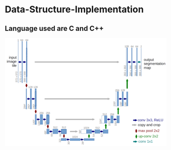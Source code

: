 # Data-Structure-Implementation

## Language used are C and C++

![Image of unet](https://github.com/nikhilgang/U_Net_Model/blob/master/u-net-architecture.png?raw=true)
